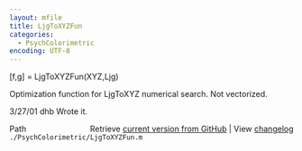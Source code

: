 ```yaml
---
layout: mfile
title: LjgToXYZFun
categories:
  - PsychColorimetric
encoding: UTF-8
---
```


[f,g] = LjgToXYZFun(XYZ,Ljg)

Optimization function for LjgToXYZ numerical
search.  Not vectorized.

3/27/01  dhb  Wrote it.


<div class="code_header" style="text-align:right;">
  <span style="float:left;">Path&nbsp;&nbsp;</span> <span class="counter">Retrieve <a href=
  "https://raw.github.com/Psychtoolbox-3/Psychtoolbox-3/beta/./PsychColorimetric/LjgToXYZFun.m">current version from GitHub</a> | View <a href=
  "https://github.com/Psychtoolbox-3/Psychtoolbox-3/commits/beta/./PsychColorimetric/LjgToXYZFun.m">changelog</a></span>
</div>
<div class="code">
  <code>./PsychColorimetric/LjgToXYZFun.m</code>
</div>
